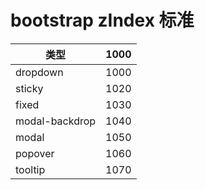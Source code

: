 # bootstrap zIndex 标准

| 类型           | 1000 |
| -------------- | ---- |
| dropdown       | 1000 |
| sticky         | 1020 |
| fixed          | 1030 |
| modal-backdrop | 1040 |
| modal          | 1050 |
| popover        | 1060 |
| tooltip        | 1070 |



